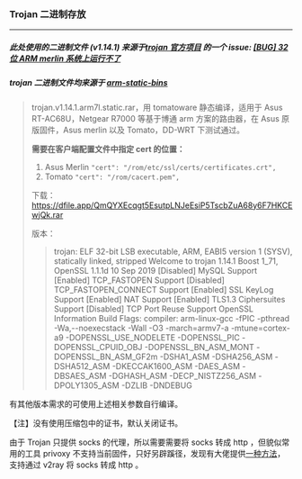 ### Trojan 二进制存放

***

##### 此处使用的二进制文件 (v1.14.1) 来源于[trojan 官方项目](https://github.com/trojan-gfw/trojan) 的一个 issue: [[BUG] 32位 ARM merlin 系统上运行不了](https://github.com/trojan-gfw/trojan/issues/189#issuecomment-600031473)

##### trojan 二进制文件均来源于 [arm-static-bins](https://github.com/rampageX/arm-static-bins/tree/master/trojan)

> trojan.v1.14.1.arm7l.static.rar，用 tomatoware 静态编译，适用于 Asus RT-AC68U，Netgear R7000 等基于博通 arm 方案的路由器，在 Asus 原版固件，Asus merlin 以及 Tomato，DD-WRT 下测试通过。
> 
> **需要在客户端配置文件中指定 cert 的位置：**
> 
> 1. Asus Merlin
>    `"cert": "/rom/etc/ssl/certs/certificates.crt",`
> 2. Tomato
>    `"cert": "/rom/cacert.pem",`
> 
> 下载：
> https://dfile.app/QmQYXEcqgt5EsutpLNJeEsiP5TscbZuA68y6F7HKCEwjQk.rar
> 
> 版本：
> 
> > trojan: ELF 32-bit LSB executable, ARM, EABI5 version 1 (SYSV), statically linked, stripped
> > Welcome to trojan 1.14.1
> > Boost 1_71, OpenSSL 1.1.1d  10 Sep 2019
> > [Disabled] MySQL Support
> > [Enabled] TCP_FASTOPEN Support
> > [Disabled] TCP_FASTOPEN_CONNECT Support
> > [Enabled] SSL KeyLog Support
> > [Enabled] NAT Support
> > [Enabled] TLS1.3 Ciphersuites Support
> > [Disabled] TCP Port Reuse Support
> > OpenSSL Information
> > Build Flags: compiler: arm-linux-gcc -fPIC -pthread -Wa,--noexecstack -Wall -O3 -march=armv7-a -mtune=cortex-a9 -DOPENSSL_USE_NODELETE -DOPENSSL_PIC -DOPENSSL_CPUID_OBJ -DOPENSSL_BN_ASM_MONT -DOPENSSL_BN_ASM_GF2m -DSHA1_ASM -DSHA256_ASM -DSHA512_ASM -DKECCAK1600_ASM -DAES_ASM -DBSAES_ASM -DGHASH_ASM -DECP_NISTZ256_ASM -DPOLY1305_ASM -DZLIB -DNDEBUG

有其他版本需求的可使用上述相关参数自行编译。

【注】没有使用压缩包中的证书，默认关闭证书。

由于 Trojan 只提供 socks 的代理，所以需要需要将 socks 转成 http ，但貌似常用的工具 privoxy 不支持当前固件，只好另辟蹊径，发现有大佬提供[一种方法](https://www.johnrosen1.com/ubuntu-router/)，支持通过 v2ray 将 socks 转成 http 。
